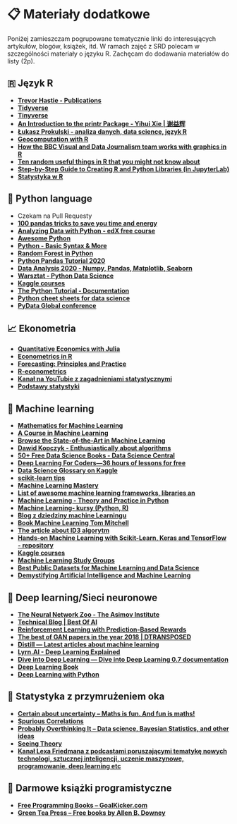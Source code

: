 # 📋 Materiały dodatkowe 
Poniżej zamieszczam pogrupowane tematycznie linki do interesujących artykułów, blogów, książek, itd. W ramach zajęć z SRD polecam w szczególności materiały o języku R.
Zachęcam do dodawania materiałów do listy (2p).

## 🇷 Język R
- **[Trevor Hastie - Publications](https://web.stanford.edu/~hastie/pub.htm)**
- **[Tidyverse](https://www.tidyverse.org/)**
- **[Tinyverse](http://www.tinyverse.org/)**
- **[An Introduction to the printr Package - Yihui Xie \| 谢益辉](https://yihui.name/printr/)**
- **[Łukasz Prokulski - analiza danych, data science, język R](https://blog.prokulski.science/)**
- **[Geocomputation with R](https://geocompr.robinlovelace.net/index.html)**
- **[How the BBC Visual and Data Journalism team works with graphics in R](https://medium.com/bbc-visual-and-data-journalism/how-the-bbc-visual-and-data-journalism-team-works-with-graphics-in-r-ed0b35693535)**
- **[Ten random useful things in R that you might not know about](https://towardsdatascience.com/ten-random-useful-things-in-r-that-you-might-not-know-about-54b2044a3868?fbclid=IwAR1r4kLfRX-OMNt59TfUSvJ-RZF57TB9Ohl1plEe6ruDJkRuyYBdoc6xROY)**
- **[Step-by-Step Guide to Creating R and Python Libraries (in JupyterLab)](https://towardsdatascience.com/step-by-step-guide-to-creating-r-and-python-libraries-e81bbea87911?fbclid=IwAR0Jn1CDrEGzBMqX2YOVL9Ec6muXQGXmwuBRLypU_-GDHCuH3sdbw5HIY5s)**
- **[Statystyka w R](https://statslectures.com/r-stats-videos-tutorials)**

## :snake: Python language
- Czekam na Pull Requesty
- **[100 pandas tricks to save you time and energy](https://www.dataschool.io/python-pandas-tips-and-tricks/)**
- **[Analyzing Data with Python - edX free course](https://www.edx.org/course/analyzing-data-with-python)**
- **[Awesome Python](https://github.com/vinta/awesome-python)**
- **[Python - Basic Syntax & More](https://www.tutorialspoint.com/python/python_basic_syntax.htm?fbclid)**
- **[Random Forest in Python](https://towardsdatascience.com/random-forest-in-python-24d0893d51c0)**
- **[Python Pandas Tutorial 2020](https://www.youtube.com/playlist?list=PL-osiE80TeTsWmV9i9c58mdDCSskIFdDS)**
- **[Data Analysis 2020 - Numpy, Pandas, Matplotlib, Seaborn](https://youtu.be/r-uOLxNrNk8)**
- **[Warsztat - Python Data Science](https://github.com/MichalKorzycki/WarsztatPythonDataScience)**
- **[Kaggle courses](https://www.kaggle.com/learn/overview)**
- **[The Python Tutorial - Documentation](https://docs.python.org/3/tutorial/index.html)**
- **[Python cheet sheets for data science](https://www.datacamp.com/community/data-science-cheatsheets)**
- **[PyData Global conference](https://global.pydata.org)**



## :chart_with_upwards_trend: Ekonometria
- **[Quantitative Economics with Julia](https://julia.quantecon.org/)**
- **[Econometrics in R](https://cran.r-project.org/doc/contrib/Farnsworth-EconometricsInR.pdf)**
- **[Forecasting: Principles and Practice](https://otexts.com/fpp2/)**
- **[R-econometrics](https://www.r-econometrics.com/)**
- **[Kanał na YouTubie z zagadnieniami statystycznymi](https://www.youtube.com/channel/UCtYLUTtgS3k1Fg4y5tAhLbw)**
- **[Podstawy statystyki](https://www.statystyka.az.pl/regresja-logistyczna.php)**

## 🤖 Machine learning
- **[Mathematics for Machine Learning](https://mml-book.github.io/)**
- **[A Course in Machine Learning](http://ciml.info/)**
- **[Browse the State-of-the-Art in Machine Learning](https://paperswithcode.com/sota)**
- **[Dawid Kopczyk - Enthusiastically about algorithms](http://dkopczyk.quantee.co.uk/)**
- **[50+ Free Data Science Books - Data Science Central](https://www.datasciencecentral.com/profiles/blogs/50-free-data-science-books?fbclid=IwAR2C5jVhRxlAPZuri3R0CTtnRG5VHgoaOibP0xbpZSYbJNz2BWN8PSzEHBg)**
- **[Deep Learning For Coders—36 hours of lessons for free](http://course18.fast.ai/ml.html)**
- **[Data Science Glossary on Kaggle](https://www.kaggle.com/shivamb/data-science-glossary-on-kaggle)**
- **[scikit-learn tips](https://github.com/justmarkham/scikit-learn-tips)**
- **[Machine Learning Mastery](https://machinelearningmastery.com/start-here/)**
- **[List of awesome machine learning frameworks, libraries an](https://github.com/josephmisiti/awesome-machine-learning)**
- **[Machine Learning - Theory and Practice in Python](https://python.astrotech.io/machine-learning/index.html)**
- **[Machine Learning- kursy (Python, R)](https://www.dataschool.io/ml-courses/)**
- **[Blog z dziedziny machine Learningu](https://www.nosimpler.me/machine-learning/)**
- **[Book Machine Learning Tom Mitchell](http://profsite.um.ac.ir/~monsefi/machine-learning/pdf/Machine-Learning-Tom-Mitchell.pdf)**
- **[The article about ID3 algorytm](https://medium.com/machine-learning-guy/an-introduction-to-decision-tree-learning-id3-algorithm-54c74eb2ad55)**
- **[Hands-on Machine Learning with Scikit-Learn, Keras and TensorFlow - repository](https://github.com/ageron/handson-ml2)**
- **[Kaggle courses](https://www.kaggle.com/learn/overview)**
- **[Machine Learning Study Groups](https://www.youtube.com/channel/UCMEQFEKrsRFBXnUIreTACxg)**
- **[Best Public Datasets for Machine Learning and Data Science](https://medium.com/towards-artificial-intelligence/the-50-best-public-datasets-for-machine-learning-d80e9f030279?)**
- **[Demystifying Artificial Intelligence and Machine Learning](https://medium.com/machine-learning-for-humans/why-machine-learning-matters-6164faf1df12)**

## 🔮 Deep learning/Sieci neuronowe
- **[The Neural Network Zoo - The Asimov Institute](https://www.asimovinstitute.org/neural-network-zoo/)**
- **[Technical Blog \| Best Of AI](https://www.sicara.ai/blog/best-of-ai)**
- **[Reinforcement Learning with Prediction-Based Rewards](https://blog.openai.com/reinforcement-learning-with-prediction-based-rewards/)**
- **[The best of GAN papers in the year 2018 \| DTRANSPOSED](https://dtransposed.github.io/blog/Best-of-GANs-2018-(Part-1-out-of-2).html?fbclid=IwAR3d8b1A02Wwm-dJF8ME6iEPdEoSW9_vdR1HvzkU8TFctCc-aeA1dDCjxAQ)**
- **[Distill — Latest articles about machine learning](https://distill.pub/)**
- **[Lyrn.AI - Deep Learning Explained](https://www.lyrn.ai/)**
- **[Dive into Deep Learning — Dive into Deep Learning 0.7 documentation](https://en.d2l.ai/)**
- **[Deep Learning Book](http://www.deeplearningbook.org/)**
- **[Deep Learning with Python](https://www.youtube.com/playlist?list=PLQVvvaa0QuDdeMyHEYc0gxFpYwHY2Qfdh)**

## :game_die: Statystyka z przymrużeniem oka
- **[Certain about uncertainty – Maths is fun. And fun is maths!](https://paularowinska.wordpress.com/)**
- **[Spurious Correlations](http://www.tylervigen.com/spurious-correlations)**
- **[Probably Overthinking It – Data science, Bayesian Statistics, and other ideas](https://www.allendowney.com/blog/)**
- **[Seeing Theory](https://seeing-theory.brown.edu/)**
- **[Kanał Lexa Friedmana z podcastami poruszającymi tematykę nowych technologi, sztucznej inteligencji, uczenie maszynowe, programowanie, deep learning etc](https://www.youtube.com/c/lexfridman/featured)**

## :book: Darmowe książki programistyczne
- **[Free Programming Books – GoalKicker.com](https://goalkicker.com/)**
- **[Green Tea Press – Free books by Allen B. Downey](https://greenteapress.com/wp/)**
